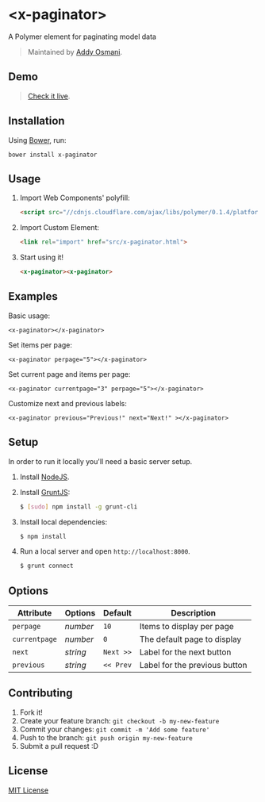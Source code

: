 # &lt;x-paginator&gt;

A Polymer element for paginating model data

> Maintained by [Addy Osmani](https://github.com/addyosmani).

## Demo

> [Check it live](http://addyosmani.github.io/x-paginator).

## Installation

Using [Bower](http://bower.io), run:

```shell
bower install x-paginator
```

## Usage

1. Import Web Components' polyfill:

    ```html
    <script src="//cdnjs.cloudflare.com/ajax/libs/polymer/0.1.4/platform.js"></script>
    ```

2. Import Custom Element:

    ```html
    <link rel="import" href="src/x-paginator.html">
    ```

3. Start using it!

    ```html
    <x-paginator><x-paginator>
    ```

## Examples

Basic usage:

```
<x-paginator></x-paginator>
```

Set items per page:

```
<x-paginator perpage="5"></x-paginator>
```

Set current page and items per page:

```
<x-paginator currentpage="3" perpage="5"></x-paginator>
```

Customize next and previous labels:

```
<x-paginator previous="Previous!" next="Next!" ></x-paginator>
```

## Setup

In order to run it locally you'll need a basic server setup.

1. Install [NodeJS](http://nodejs.org/download/).
2. Install [GruntJS](http://gruntjs.com/):

    ```sh
    $ [sudo] npm install -g grunt-cli
    ```

3. Install local dependencies:

    ```sh
    $ npm install
    ```

4. Run a local server and open `http://localhost:8000`.

    ```sh
    $ grunt connect
    ```

## Options

Attribute  | Options                   | Default             | Description
---        | ---                       | ---                 | ---
`perpage`      | *number*                  | `10`               | Items to display per page
`currentpage`      | *number*                  | `0`               | The default page to display
`next`      | *string*                  | `Next >>`               | Label for the next button
`previous`      | *string*                  | `<< Prev`               | Label for the previous button

## Contributing

1. Fork it!
2. Create your feature branch: `git checkout -b my-new-feature`
3. Commit your changes: `git commit -m 'Add some feature'`
4. Push to the branch: `git push origin my-new-feature`
5. Submit a pull request :D

## License

[MIT License](http://opensource.org/licenses/MIT)